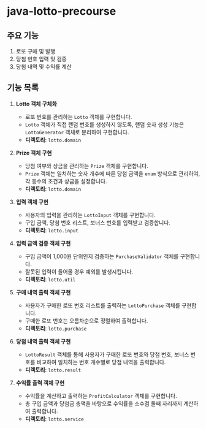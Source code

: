 # java-lotto-precourse

## 주요 기능
1. 로또 구매 및 발행
2. 당첨 번호 입력 및 검증
3. 당첨 내역 및 수익률 계산

## 기능 목록

1. **Lotto 객체 구체화**
   - 로또 번호를 관리하는 `Lotto` 객체를 구현합니다.
   - `Lotto` 객체가 직접 랜덤 번호를 생성하지 않도록, 랜덤 숫자 생성 기능은 `LottoGenerator` 객체로 분리하여 구현합니다.
   - **디렉토리**: `lotto.domain`

2. **Prize 객체 구현**
   - 당첨 여부와 상금을 관리하는 `Prize` 객체를 구현합니다.
   - `Prize` 객체는 일치하는 숫자 개수에 따른 당첨 금액을 `enum` 방식으로 관리하여, 각 등수의 조건과 상금을 설정합니다.
   - **디렉토리**: `lotto.domain`

3. **입력 객체 구현**
   - 사용자의 입력을 관리하는 `LottoInput` 객체를 구현합니다.
   - 구입 금액, 당첨 번호 리스트, 보너스 번호를 입력받고 검증합니다.
   - **디렉토리**: `lotto.input`

4. **입력 금액 검증 객체 구현**
   - 구입 금액이 1,000원 단위인지 검증하는 `PurchaseValidator` 객체를 구현합니다.
   - 잘못된 입력이 들어올 경우 예외를 발생시킵니다.
   - **디렉토리**: `lotto.util`

5. **구매 내역 출력 객체 구현**
   - 사용자가 구매한 로또 번호 리스트를 출력하는 `LottoPurchase` 객체를 구현합니다.
   - 구매한 로또 번호는 오름차순으로 정렬하여 출력합니다.
   - **디렉토리**: `lotto.purchase`

6. **당첨 내역 출력 객체 구현**
   - `LottoResult` 객체를 통해 사용자가 구매한 로또 번호와 당첨 번호, 보너스 번호를 비교하여 일치하는 번호 개수별로 당첨 내역을 출력합니다.
   - **디렉토리**: `lotto.result`

7. **수익률 출력 객체 구현**
   - 수익률을 계산하고 출력하는 `ProfitCalculator` 객체를 구현합니다.
   - 총 구입 금액과 당첨금 총액을 바탕으로 수익률을 소수점 둘째 자리까지 계산하여 출력합니다.
   - **디렉토리**: `lotto.service`
